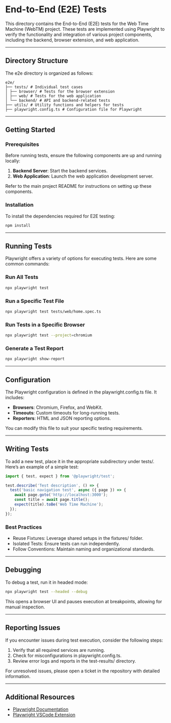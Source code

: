 # End-to-End (E2E) Tests

This directory contains the End-to-End (E2E) tests for the Web Time Machine (WebTM) project. These tests are implemented using Playwright to verify the functionality and integration of various project components, including the backend, browser extension, and web application.

---

## Directory Structure

The e2e directory is organized as follows:

```
e2e/
├── tests/ # Individual test cases
│ ├── browser/ # Tests for the browser extension
│ ├── web/ # Tests for the web application
│ └── backend/ # API and backend-related tests
├── utils/ # Utility functions and helpers for tests
├── playwright.config.ts # Configuration file for Playwright
```

---

## Getting Started

### Prerequisites

Before running tests, ensure the following components are up and running locally:

1. **Backend Server**: Start the backend services.
2. **Web Application**: Launch the web application development server.

Refer to the main project README for instructions on setting up these components.

### Installation

To install the dependencies required for E2E testing:

```sh
npm install
```

---

## Running Tests

Playwright offers a variety of options for executing tests. Here are some common commands:

### Run All Tests

```sh
npx playwright test
```

### Run a Specific Test File

```sh
npx playwright test tests/web/home.spec.ts
```

### Run Tests in a Specific Browser

```sh
npx playwright test --project=chromium
```

### Generate a Test Report

```sh
npx playwright show-report
```

---

## Configuration

The Playwright configuration is defined in the playwright.config.ts file. It includes:

- **Browsers**: Chromium, Firefox, and WebKit.
- **Timeouts**: Custom timeouts for long-running tests.
- **Reporters**: HTML and JSON reporting options.

You can modify this file to suit your specific testing requirements.

---

## Writing Tests

To add a new test, place it in the appropriate subdirectory under tests/. Here’s an example of a simple test:

```ts
import { test, expect } from '@playwright/test';

test.describe('Test description', () => {
  test('basic navigation test', async ({ page }) => {
    await page.goto('http://localhost:3000');
    const title = await page.title();
    expect(title).toBe('Web Time Machine');
  });
});
```

### Best Practices

- Reuse Fixtures: Leverage shared setups in the fixtures/ folder.
- Isolated Tests: Ensure tests can run independently.
- Follow Conventions: Maintain naming and organizational standards.

---

## Debugging

To debug a test, run it in headed mode:

```sh
npx playwright test --headed --debug
```

This opens a browser UI and pauses execution at breakpoints, allowing for manual inspection.

---

## Reporting Issues

If you encounter issues during test execution, consider the following steps:

1. Verify that all required services are running.
2. Check for misconfigurations in playwright.config.ts.
3. Review error logs and reports in the test-results/ directory.

For unresolved issues, please open a ticket in the repository with detailed information.

---

## Additional Resources

- [Playwright Documentation](https://playwright.dev/docs/intro)
- [Playwright VSCode Extension](https://marketplace.visualstudio.com/items?itemName=ms-playwright.playwright)

